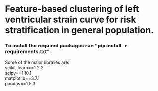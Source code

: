 # Feature-based clustering of left ventricular strain curve for risk stratification in general population.

### To install the required packages run "pip install -r requirements.txt". 

Some of the major libraries are:   
scikit-learn==1.2.2  
scipy==1.10.1  
matplotlib==3.7.1  
pandas==1.5.3  
